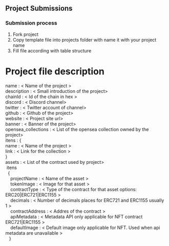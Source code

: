 
## Project Submissions

### Submission process

1. Fork project
2. Copy template file into projects folder with name it with your project name
3. Fill file according with table structure


# Project file description

name :  < Name of the project >   
description :   < Small introduction of the project>   
chainId :  < Id of the chain in hex >   
discord : < Discord channel>   
twitter : < Twitter account of channel>    
github  : < Github of the project>   
website : < Project site url>   
banner  : < Banner of the project>    
opensea_collections : < List of the opensea collection owned by the project>     
    itens : {   
      name : < Name of the project >   
      link : < Link for the collection >    
    }   
assets : < List of the contract used by project>   
&nbsp;itens   
&nbsp;&nbsp;{   
&nbsp;&nbsp;&nbsp; projectName     : < Name of the asset >   
&nbsp;&nbsp;&nbsp; tokenImage      : < Image for that asset >    
&nbsp;&nbsp;&nbsp; contractType    : < Type of the contract for that asset options: ERC20|ERC721|ERC1155 >   
&nbsp;&nbsp;&nbsp; decimals        : < Number of decimals places for ERC721 and ERC1155 usually 1 >   
&nbsp;&nbsp;&nbsp; contractAddress : < Addres of the contract >   
&nbsp;&nbsp;&nbsp; apiMetadata     : < Metadata API only applicable for NFT contract ERC721|ERC1155 >   
&nbsp;&nbsp;&nbsp; defaultImage    : < Default image only applicable for NFT. Used when api metadata are unavailable >   
&nbsp;&nbsp; }   
